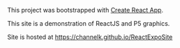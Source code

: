 This project was bootstrapped with [Create React App](https://github.com/facebookincubator/create-react-app).

This site is a demonstration of ReactJS and P5 graphics.

Site is hosted at https://channelk.github.io/ReactExpoSite